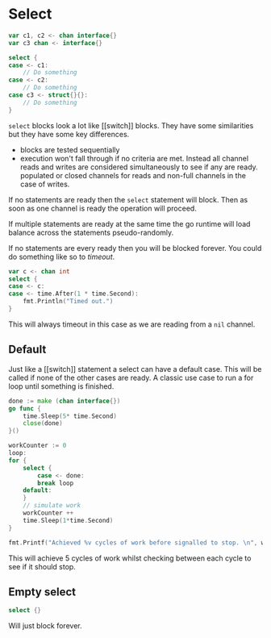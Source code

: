 # Select
```go
var c1, c2 <- chan interface{}
var c3 chan <- interface{}

select {
case <- c1:
	// Do something
case <- c2:
	// Do something
case c3 <- struct{}{}:
	// Do something
}
```
`select` blocks look a lot like [[switch]] blocks. They have some similarities but they have some key differences.
- blocks are tested sequentially
- execution won't fall through if no criteria are met.
Instead all channel reads and writes are considered simultaneously to see if any are ready. populated or closed channels for reads and non-full channels in the case of writes.

If no statements are ready then the `select` statement will block. Then as soon as one channel is ready the operation will proceed.

If multiple statements are ready at the same time the go runtime will load balance across the statements pseudo-randomly.

If no statements are every ready then you will be blocked forever. You could do something like so to *timeout*.
```go
var c <- chan int
select {
case <- c:
case <- time.After(1 * time.Second):
	fmt.Println("Timed out.")
}
```
This will always timeout in this case as we are reading from a `nil` channel.

## Default 
Just like a [[switch]] statement a select can have a default case. This will be called if none of the other cases are ready. A classic use case to run a for loop until something is finished.
```go
done := make (chan interface{})
go func {
	time.Sleep(5* time.Second)
	close(done)
}()

workCounter := 0
loop:
for {
	select {
		case <- done:
		break loop
	default:
	}
	// simulate work
	workCounter ++
	time.Sleep(1*time.Second)
}

fmt.Printf("Achieved %v cycles of work before signalled to stop. \n", workCounter)
```
This will achieve 5 cycles of work whilst checking between each cycle to see if it should stop.

## Empty select
```go
select {}
```
Will just block forever.